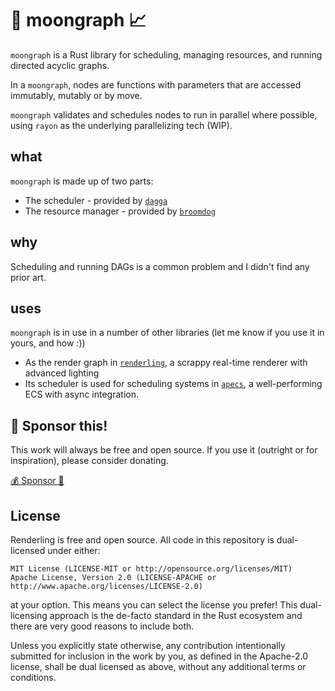 # 🌙 moongraph 📈

`moongraph` is a Rust library for scheduling, managing resources, and running directed acyclic graphs.

In a `moongraph`, nodes are functions with parameters that are accessed immutably, mutably or by move.

`moongraph` validates and schedules nodes to run in parallel where possible, using `rayon` as the underlying parallelizing tech (WIP).

## what

`moongraph` is made up of two parts:

* The scheduler - provided by [`dagga`](https://github.com/schell/dagga)
* The resource manager - provided by [`broomdog`](https://github.com/schell/broomdog)

## why

Scheduling and running DAGs is a common problem and I didn't find any prior art.

## uses

`moongraph` is in use in a number of other libraries (let me know if you use it in yours, and how :))

* As the render graph in [`renderling`](https://github.com/schell/renderling), a scrappy real-time renderer with advanced lighting
* Its scheduler is used for scheduling systems in [`apecs`](https://github.com/schell/apecs), a well-performing ECS with async integration.

## 💚 Sponsor this!

This work will always be free and open source. If you use it (outright or for inspiration), please consider donating.

[💰 Sponsor 💝](https://github.com/sponsors/schell)

## License
Renderling is free and open source. All code in this repository is dual-licensed under either:

    MIT License (LICENSE-MIT or http://opensource.org/licenses/MIT)
    Apache License, Version 2.0 (LICENSE-APACHE or http://www.apache.org/licenses/LICENSE-2.0)

at your option. This means you can select the license you prefer! This dual-licensing approach
is the de-facto standard in the Rust ecosystem and there are very good reasons to include both.

Unless you explicitly state otherwise, any contribution intentionally submitted for inclusion
in the work by you, as defined in the Apache-2.0 license, shall be dual licensed as above,
without any additional terms or conditions.
